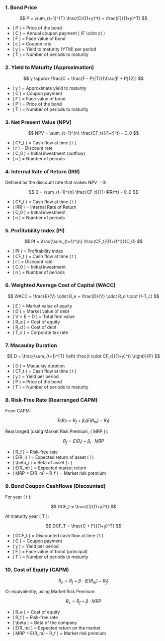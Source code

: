 ### 1. Bond Price

$$
P = \sum_{t=1}^{T} \frac{C}{(1+y)^t} + \frac{F}{(1+y)^T}
$$

- \( P \) = Price of the bond  
- \( C \) = Annual coupon payment \( (F \cdot c) \)  
- \( F \) = Face value of bond  
- \( c \) = Coupon rate  
- \( y \) = Yield to maturity (YTM) per period  
- \( T \) = Number of periods to maturity  


### 2. Yield to Maturity (Approximation)

$$
y \approx \frac{C + \frac{F - P}{T}}{\frac{F + P}{2}}
$$

- \( y \) = Approximate yield to maturity  
- \( C \) = Coupon payment  
- \( F \) = Face value of bond  
- \( P \) = Price of the bond  
- \( T \) = Number of periods to maturity  


### 3. Net Present Value (NPV)

$$
NPV = \sum_{t=1}^{n} \frac{CF_t}{(1+r)^t} - C_0
$$

- \( CF_t \) = Cash flow at time \( t \)  
- \( r \) = Discount rate  
- \( C_0 \) = Initial investment (outflow)  
- \( n \) = Number of periods  


### 4. Internal Rate of Return (IRR)

Defined as the discount rate that makes NPV = 0:

$$
0 = \sum_{t=1}^{n} \frac{CF_t}{(1+IRR)^t} - C_0
$$

- \( CF_t \) = Cash flow at time \( t \)  
- \( IRR \) = Internal Rate of Return  
- \( C_0 \) = Initial investment  
- \( n \) = Number of periods  


### 5. Profitability Index (PI)

$$
PI = \frac{\sum_{t=1}^{n} \frac{CF_t}{(1+r)^t}}{C_0}
$$

- \( PI \) = Profitability index  
- \( CF_t \) = Cash flow at time \( t \)  
- \( r \) = Discount rate  
- \( C_0 \) = Initial investment  
- \( n \) = Number of periods  


### 6. Weighted Average Cost of Capital (WACC)

$$
WACC = \frac{E}{V} \cdot R_e + \frac{D}{V} \cdot R_d \cdot (1-T_c)
$$

- \( E \) = Market value of equity  
- \( D \) = Market value of debt  
- \( V = E + D \) = Total firm value  
- \( R_e \) = Cost of equity  
- \( R_d \) = Cost of debt  
- \( T_c \) = Corporate tax rate  


### 7. Macaulay Duration

$$
D = \frac{\sum_{t=1}^{T} \left( \frac{t \cdot CF_t}{(1+y)^t} \right)}{P}
$$

- \( D \) = Macaulay duration  
- \( CF_t \) = Cash flow at time \( t \)  
- \( y \) = Yield per period  
- \( P \) = Price of the bond  
- \( T \) = Number of periods to maturity  


### 8. Risk-Free Rate (Rearranged CAPM)

From CAPM:

$$
E(R_i) = R_f + \beta_i (E(R_m) - R_f)
$$

Rearranged (using Market Risk Premium, \( MRP \)):

$$
R_f = E(R_i) - \beta_i \cdot MRP
$$

- \( R_f \) = Risk-free rate  
- \( E(R_i) \) = Expected return of asset \( i \)  
- \( \beta_i \) = Beta of asset \( i \)  
- \( E(R_m) \) = Expected market return  
- \( MRP = E(R_m) - R_f \) = Market risk premium  


### 9. Bond Coupon Cashflows (Discounted)

For year \( t \):

$$
DCF_t = \frac{C}{(1+y)^t}
$$

At maturity year \( T \):

$$
DCF_T = \frac{C + F}{(1+y)^T}
$$

- \( DCF_t \) = Discounted cash flow at time \( t \)  
- \( C \) = Coupon payment  
- \( y \) = Yield per period  
- \( F \) = Face value of bond (principal)  
- \( T \) = Number of periods to maturity  


### 10. Cost of Equity (CAPM)

$$
R_e = R_f + \beta \cdot (E(R_m) - R_f)
$$

Or equivalently, using Market Risk Premium:

$$
R_e = R_f + \beta \cdot MRP
$$

- \( R_e \) = Cost of equity  
- \( R_f \) = Risk-free rate  
- \( \beta \) = Beta of the company  
- \( E(R_m) \) = Expected return on the market  
- \( MRP = E(R_m) - R_f \) = Market risk premium  
